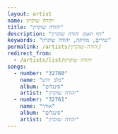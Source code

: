 ```yaml
---
layout: artist
name: יהודה שוקרון
title: "יהודה שוקרון"
description: "דף האמן יהודה שוקרון"
keywords: "שירים, מוזיקה, יהודה שוקרון"
permalink: /artists/יהודה-שוקרון/
redirect_from:
  - /artists/list/יהודה שוקרון
songs:
  - number: "32760"
    name: "בלב יודע"
    album: "סינגלים"
    artist: "יהודה שוקרון"
  - number: "32761"
    name: "אודך"
    album: "סינגלים"
    artist: "יהודה שוקרון"
---
```

